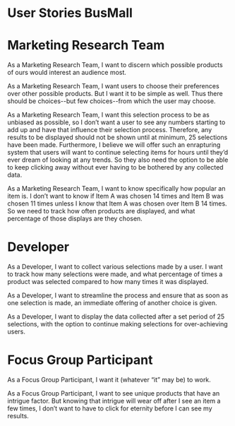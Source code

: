 # User Stories BusMall

# Marketing Research Team
As a Marketing Research Team, I want to discern which possible products of ours would interest an audience most.  

As a Marketing Research Team, I want users to choose their preferences over other possible products.  But I want it to be simple as well.  Thus there should be choices--but few choices--from which the user may choose.

As a Marketing Research Team, I want this selection process to be as unbiased as possible, so I don’t want a user to see any numbers starting to add up and have that influence their selection process.  Therefore, any results to be displayed should not be shown until at minimum, 25 selections have been made.  Furthermore, I believe we will offer such an enrapturing system that users will want to continue selecting items for hours until they’d ever dream of looking at any trends.  So they also need the option to be able to keep clicking away without ever having to be bothered by any collected data.

As a Marketing Research Team, I want to know specifically how popular an item is.  I don’t want to know if Item A was chosen 14 times and Item B was chosen 11 times unless I know that Item A was chosen over Item B 14 times.  So we need to track how often products are displayed, and what percentage of those displays are they chosen.

# Developer
As a Developer, I want to collect various selections made by a user.  I want to track how many selections were made, and what percentage of times a product was selected compared to how many times it was displayed.

As a Developer, I want to streamline the process and ensure that as soon as one selection is made, an immediate offering of another choice is given.

As a Developer, I want to display the data collected after a set period of 25 selections, with the option to continue making selections for over-achieving users.

# Focus Group Participant
As a Focus Group Participant, I want it (whatever “it” may be) to work.

As a Focus Group Participant, I want to see unique products that have an intrigue factor.  But knowing that intrigue will wear off after I see an item a few times, I don’t want to have to click for eternity before I can see my results.
